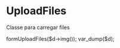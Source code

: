 # UploadFiles
Classe para carregar files 

<?php


ini_set('display_errors', 1);
error_reporting(E_ALL);

define('DS', DIRECTORY_SEPARATOR);

define('PV', 'Image' . DS);

define('DIR_FILE', PV  . DS);




require 'Upload/Image.php';

$d = new Image('Up');
echo $d->formUploadFiles($d->img());

var_dump($d);





